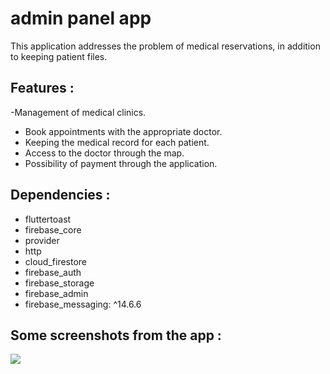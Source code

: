 # admin panel app

This application addresses the problem of medical reservations, in addition to keeping patient files.
## Features :
-Management of medical clinics.
- Book appointments with the appropriate doctor.
- Keeping the medical record for each patient.
- Access to the doctor through the map.
- Possibility of payment through the application.

## Dependencies :

  - fluttertoast
  - firebase_core
  - provider
  - http
  - cloud_firestore
  - firebase_auth
  - firebase_storage
  - firebase_admin
  - firebase_messaging: ^14.6.6

  
## Some screenshots from the app :

<img src = "https://github.com/ahmadsal1998/admin_panel_flutte_app/blob/main/admin%20panel.png">
